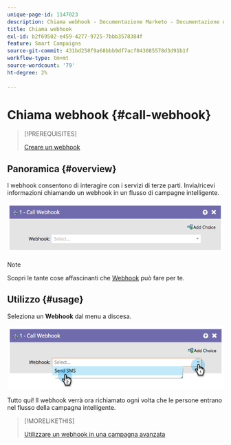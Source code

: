 ```yaml
---
unique-page-id: 1147023
description: Chiama webhook - Documentazione Marketo - Documentazione del prodotto
title: Chiama webhook
exl-id: b2f69502-e459-4277-9725-7bbb3578384f
feature: Smart Campaigns
source-git-commit: 431bd258f9a68bbb9df7acf043085578d3d91b1f
workflow-type: tm+mt
source-wordcount: '79'
ht-degree: 2%

---
```


# Chiama webhook {#call-webhook}

>[!PREREQUISITES]
>
>[Creare un webhook](/help/marketo/product-docs/administration/additional-integrations/create-a-webhook.md)

## Panoramica {#overview}

I webhook consentono di interagire con i servizi di terze parti. Invia/ricevi informazioni chiamando un webhook in un flusso di campagne intelligente.

![](assets/image2014-9-22-15-3a4-3a7.png)

>[!NOTE]
>
>Scopri le tante cose affascinanti che [Webhook](https://developers.marketo.com/documentation/webhooks/) può fare per te.

## Utilizzo {#usage}

Seleziona un **Webhook** dal menu a discesa.

![](assets/image2014-9-22-15-3a4-3a25.png)

Tutto qui! Il webhook verrà ora richiamato ogni volta che le persone entrano nel flusso della campagna intelligente.

>[!MORELIKETHIS]
>
>[Utilizzare un webhook in una campagna avanzata](/help/marketo/product-docs/core-marketo-concepts/smart-campaigns/flow-actions/use-a-webhook-in-a-smart-campaign.md)
